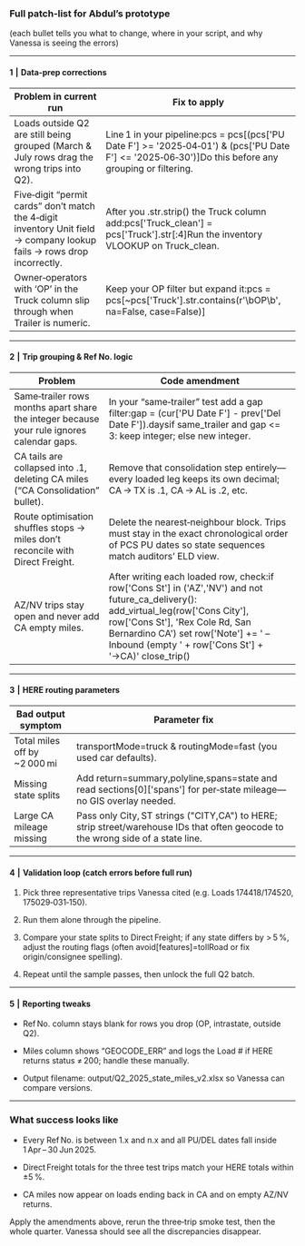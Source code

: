 ### **Full patch‑list for Abdul’s prototype**

(each bullet tells you what to change, where in your script, and why Vanessa is seeing the errors)

---

#### **1  |  Data‑prep corrections**

| Problem in current run | Fix to apply |
| ----- | ----- |
| Loads outside Q2 are still being grouped (March & July rows drag the wrong trips into Q2). | Line 1 in your pipeline:pcs \= pcs\[(pcs\['PU Date F'\] \>= '2025‑04‑01') & (pcs\['PU Date F'\] \<= '2025‑06‑30')\]Do this before any grouping or filtering. |
| Five‑digit “permit cards” don’t match the 4‑digit inventory Unit field → company lookup fails → rows drop incorrectly. | After you .str.strip() the Truck column add:pcs\['Truck\_clean'\] \= pcs\['Truck'\].str\[:4\]Run the inventory VLOOKUP on Truck\_clean. |
| Owner‑operators with ‘OP’ in the Truck column slip through when Trailer is numeric. | Keep your OP filter but expand it:pcs \= pcs\[\~pcs\['Truck'\].str.contains(r'\\bOP\\b', na=False, case=False)\] |

---

#### **2  |  Trip grouping & Ref No. logic**

| Problem | Code amendment |
| ----- | ----- |
| Same‑trailer rows months apart share the integer because your rule ignores calendar gaps. | In your “same‑trailer” test add a gap filter:gap \= (cur\['PU Date F'\] \- prev\['Del Date F'\]).daysif same\_trailer and gap \<= 3: keep integer; else new integer. |
| CA tails are collapsed into .1, deleting CA miles (“CA Consolidation” bullet). | Remove that consolidation step entirely—every loaded leg keeps its own decimal; CA → TX is .1, CA → AL is .2, etc. |
| Route optimisation shuffles stops → miles don’t reconcile with Direct Freight. | Delete the nearest‑neighbour block. Trips must stay in the exact chronological order of PCS PU dates so state sequences match auditors’ ELD view. |
| AZ/NV trips stay open and never add CA empty miles. | After writing each loaded row, check:if row\['Cons St'\] in ('AZ','NV') and not future\_ca\_delivery():  add\_virtual\_leg(row\['Cons City'\], row\['Cons St'\], 'Rex Cole Rd, San Bernardino CA')  set row\['Note'\] \+= ' – Inbound (empty ' \+ row\['Cons St'\] \+ '→CA)'  close\_trip() |

---

#### **3  |  HERE routing parameters**

| Bad output symptom | Parameter fix |
| ----- | ----- |
| Total miles off by \~2 000 mi | transportMode=truck & routingMode=fast (you used car defaults). |
| Missing state splits | Add return=summary,polyline,spans=state and read sections\[0\]\['spans'\] for per‑state mileage—no GIS overlay needed. |
| Large CA mileage missing | Pass only City, ST strings ("CITY,CA") to HERE; strip street/warehouse IDs that often geocode to the wrong side of a state line. |

---

#### **4  |  Validation loop (catch errors before full run)**

1. Pick three representative trips Vanessa cited (e.g. Loads 174418/174520, 175029‑031‑150).

2. Run them alone through the pipeline.

3. Compare your state splits to Direct Freight; if any state differs by \> 5 %, adjust the routing flags (often avoid\[features\]=tollRoad or fix origin/consignee spelling).

4. Repeat until the sample passes, then unlock the full Q2 batch.

---

#### **5  |  Reporting tweaks**

* Ref No. column stays blank for rows you drop (OP, intrastate, outside Q2).

* Miles column shows “GEOCODE\_ERR” and logs the Load \# if HERE returns status ≠ 200; handle these manually.

* Output filename: output/Q2\_2025\_state\_miles\_v2.xlsx so Vanessa can compare versions.

---

### **What success looks like**

* Every Ref No. is between 1.x and n.x and all PU/DEL dates fall inside 1 Apr – 30 Jun 2025.

* Direct Freight totals for the three test trips match your HERE totals within ±5 %.

* CA miles now appear on loads ending back in CA and on empty AZ/NV returns.

Apply the amendments above, rerun the three‑trip smoke test, then the whole quarter. Vanessa should see all the discrepancies disappear.

